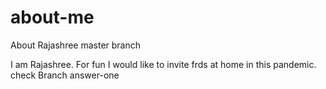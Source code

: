# about-me

About Rajashree
master branch

I am Rajashree. For fun I would like to invite frds at home in this pandemic.
check Branch answer-one

